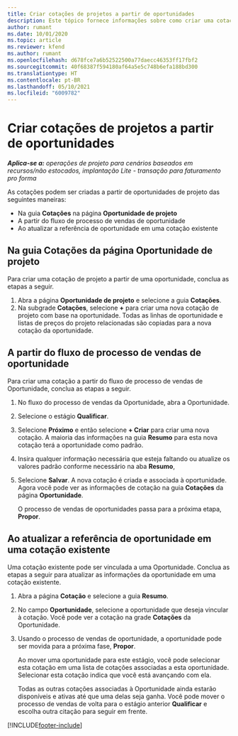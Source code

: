 ```yaml
---
title: Criar cotações de projetos a partir de oportunidades
description: Este tópico fornece informações sobre como criar uma cotação de projeto a partir de uma projeto.
author: rumant
ms.date: 10/01/2020
ms.topic: article
ms.reviewer: kfend
ms.author: rumant
ms.openlocfilehash: d678fce7a6b52522500a77daecc46353ff17fbf2
ms.sourcegitcommit: 40f68387f594180af64a5e5c748b6efa188bd300
ms.translationtype: HT
ms.contentlocale: pt-BR
ms.lasthandoff: 05/10/2021
ms.locfileid: "6009782"
---
```

# <a name="create-project-quotes-from-opportunities"></a>Criar cotações de projetos a partir de oportunidades

_**Aplica-se a:** operações de projeto para cenários baseados em recursos/não estocados, implantação Lite - transação para faturamento pro forma_

As cotações podem ser criadas a partir de oportunidades de projeto das seguintes maneiras:

- Na guia **Cotações** na página **Oportunidade de projeto**
- A partir do fluxo de processo de vendas de oportunidade
- Ao atualizar a referência de oportunidade em uma cotação existente

## <a name="from-the-quotes-tab-of-the-project-opportunity-page"></a>Na guia Cotações da página Oportunidade de projeto

Para criar uma cotação de projeto a partir de uma oportunidade, conclua as etapas a seguir.

1. Abra a página **Oportunidade de projeto** e selecione a guia **Cotações**. 
2. Na subgrade **Cotações**, selecione **+** para criar uma nova cotação de projeto com base na oportunidade. Todas as linhas de oportunidade e listas de preços do projeto relacionadas são copiadas para a nova cotação da oportunidade.

## <a name="from-the-opportunity-sales-process-flow"></a>A partir do fluxo de processo de vendas de oportunidade

Para criar uma cotação a partir do fluxo de processo de vendas de Oportunidade, conclua as etapas a seguir.

1. No fluxo do processo de vendas da Oportunidade, abra a Oportunidade.
2. Selecione o estágio **Qualificar**. 
3. Selecione **Próximo** e então selecione **+ Criar** para criar uma nova cotação. A maioria das informações na guia **Resumo** para esta nova cotação terá a oportunidade como padrão. 
4. Insira qualquer informação necessária que esteja faltando ou atualize os valores padrão conforme necessário na aba **Resumo**,
5. Selecione **Salvar**. A nova cotação é criada e associada à oportunidade. Agora você pode ver as informações de cotação na guia **Cotações** da página **Oportunidade**. 

   O processo de vendas de oportunidades passa para a próxima etapa, **Propor**.


## <a name="by-updating-the-opportunity-reference-on-an-existing-quote"></a>Ao atualizar a referência de oportunidade em uma cotação existente

Uma cotação existente pode ser vinculada a uma Oportunidade. Conclua as etapas a seguir para atualizar as informações da oportunidade em uma cotação existente.

1. Abra a página **Cotação** e selecione a guia **Resumo**.
2. No campo **Oportunidade**, selecione a oportunidade que deseja vincular à cotação. Você pode ver a cotação na grade **Cotações** da Oportunidade. 
3. Usando o processo de vendas de oportunidade, a oportunidade pode ser movida para a próxima fase, **Propor**. 

   Ao mover uma oportunidade para este estágio, você pode selecionar esta cotação em uma lista de cotações associadas a esta oportunidade. Selecionar esta cotação indica que você está avançando com ela.

   Todas as outras cotações associadas à Oportunidade ainda estarão disponíveis e ativas até que uma delas seja ganha. Você pode mover o processo de vendas de volta para o estágio anterior **Qualificar** e escolha outra citação para seguir em frente.


[!INCLUDE[footer-include](../includes/footer-banner.md)]